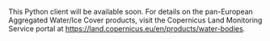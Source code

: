This Python client will be available soon. For details on the pan-European Aggregated Water/Ice Cover products, visit the Copernicus Land Monitoring Service portal at https://land.copernicus.eu/en/products/water-bodies.
